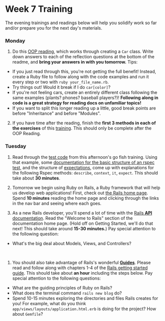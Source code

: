 # Week 7 Training

The evening trainings and readings below will help you solidify work so far and/or prepare you for the next day's materials.

### Monday

1. Do this [OOP reading](https://github.com/sf-wdi-31/ruby-oop-reading), which works through creating a `Car` class. Write down answers to each of the reflection questions at the bottom of the readme, and **bring your answers in with you tomorrow.**  Tips:
  * If you just read through this, you're not getting the full benefit!  Instead, create a Ruby file to follow along with the code examples and run it every step or two with `ruby your_file_name.rb`.  
  * Try things out! Would it break if I do `car[color]`?  
  * If you're not feeling cars, create an entirely different class following the same examples (plants? phones? baseball players?)!  **Following along in code is a great strategy for reading docs on unfamiliar topics!**  
  * If you want to split this longer reading up a little, good break points are before "Inheritance" and before "Modules".
 
2. If you have time after the reading, finish the <b>first 3 methods in each of the exercises</b> of this [training](https://github.com/sf-wdi-31/ruby_method_drills). This should only be complete after the OOP Reading.


### Tuesday

1. Read through the [test code](https://github.com/sf-wdi-31/go-fish-card-game) from this afternoon's go fish training. Using that example,  some [documentation for the basic structure of an rspec test](https://www.relishapp.com/rspec/rspec-core/v/3-5/docs/example-groups/basic-structure-describe-it), and the structure of [expectations](http://www.relishapp.com/rspec/rspec-expectations/docs), come up with explanations for the following Rspec methods:  `describe`, `context`, `it`, `expect`.  This should take about **30 minutes**.

1. Tomorrow we begin using Ruby on Rails, a Ruby framework that will help us develop web applications!  First, check out [the Rails home page](http://guides.rubyonrails.org/getting_started.html). Spend **10 minutes** reading the home page and clicking through the links in the nav bar and seeing where each goes.  

1. As a new Rails developer, you'll spend a lot of time with the [Rails **API** documentation](http://api.rubyonrails.org/).  Read the "Welcome to Rails" section of the documentation home page. (Hold off on Getting Started, we'll do that next! This should take around **15-30 minutes.**) Pay special attention to the following question:
  * What's the big deal about Models, Views, and Controllers?
  <br>

1. You should also take advantage of Rails's wonderful [**Guides**](http://guides.rubyonrails.org/). Please read and follow along with chapters 1-4 of the [Rails getting started guide](http://guides.rubyonrails.org/getting_started.html). This should take about **an hour** including the steps below. Pay special attention to the following questions:
  * What are the guiding principles of Ruby on Rails?
  * What does the terminal command `rails new blog` do?
  * Spend 10-15 minutes exploring the directories and files Rails creates for you! For example, what do you think `app/views/layouts/application.html.erb` is doing for the project? How about `Gemfile`?


<!-- 
### Wednesday


### Thursday 

### Weekend

-->
